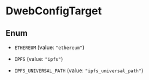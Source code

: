 

# DwebConfigTarget

## Enum


* `ETHEREUM` (value: `"ethereum"`)

* `IPFS` (value: `"ipfs"`)

* `IPFS_UNIVERSAL_PATH` (value: `"ipfs_universal_path"`)



